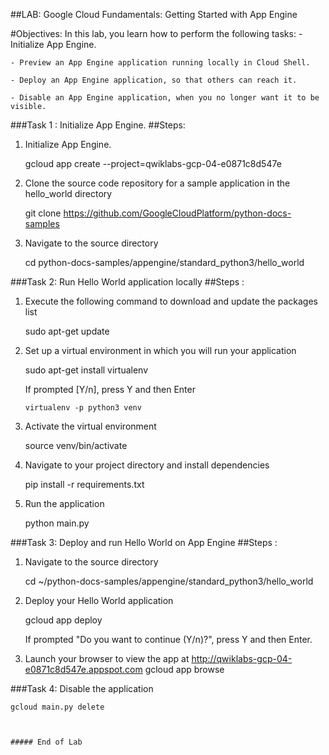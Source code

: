 ##LAB: Google Cloud Fundamentals: Getting Started with App Engine

#Objectives:
In this lab, you learn how to perform the following tasks:
	- Initialize App Engine.
	
	- Preview an App Engine application running locally in Cloud Shell.
	
	- Deploy an App Engine application, so that others can reach it.
	
	- Disable an App Engine application, when you no longer want it to be visible.
	
###Task 1 : Initialize App Engine.
##Steps:

 1. Initialize App Engine.
 
	gcloud app create --project=qwiklabs-gcp-04-e0871c8d547e
	
 2. Clone the source code repository for a sample application in the hello_world directory
 
 	git clone https://github.com/GoogleCloudPlatform/python-docs-samples
 	
 3. Navigate to the source directory
 
 	cd python-docs-samples/appengine/standard_python3/hello_world
 
###Task 2: Run Hello World application locally
##Steps :
 1. Execute the following command to download and update the packages list
 
	sudo apt-get update 
 
 2. Set up a virtual environment in which you will run your application
 
 	sudo apt-get install virtualenv
 	
    If prompted [Y/n], press Y and then Enter
    
    	virtualenv -p python3 venv
    	
 3. Activate the virtual environment
 
 	source venv/bin/activate
 	
 4. Navigate to your project directory and install dependencies
 
 	pip install  -r requirements.txt
 
 5. Run the application
 
 	python main.py
 
###Task 3: Deploy and run Hello World on App Engine
##Steps :
 1. Navigate to the source directory
 
 	cd ~/python-docs-samples/appengine/standard_python3/hello_world
 
 2. Deploy your Hello World application
 
 	gcloud app deploy
 	
    If prompted "Do you want to continue (Y/n)?", press Y and then Enter.
    
 3. Launch your browser to view the app at http://qwiklabs-gcp-04-e0871c8d547e.appspot.com
 	gcloud app browse
 
###Task 4: Disable the application

	gcloud main.py delete
	
	
	
	##### End of Lab
 	
 	
 	
 	
 	
 	
 	
 	
 	
 	
 	
 	
